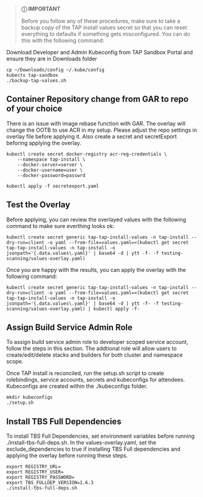 > **&#9432; IMPORTANT**
> 
> Before you follow any of these procedures, make sure to take a backup copy of the TAP install values secret so that you can reset everything to defaults if something gets misconfigured.  You can do this with the following command:

Download Developer and Admin Kubeconfig from TAP Sandbox Portal and ensure they are in Downloads folder
```shell
cp ~/Downloads/config ~/.kube/config
kubectx tap-sandbox
./backup-tap-values.sh
```
## Container Repository change from GAR to repo of your choice
There is an issue with image rebase function with GAR. The overlay will change the OOTB to use ACR in my setup. Please adjust the repo settings in overlay file before applying it. Also create a secret and secretExport beforing applying the overlay.

```
kubectl create secret docker-registry acr-reg-credentials \
    --namespace tap-install \
    --docker-server=server \
    --docker-username=user \
    --docker-password=passwrd
```

```
kubectl apply -f secretexport.yaml
```

## Test the Overlay
Before applying, you can review the overlayed values with the following command to make sure everthing looks ok:

```shell
kubectl create secret generic tap-tap-install-values -n tap-install --dry-run=client -o yaml --from-file=values.yaml=<(kubectl get secret tap-tap-install-values -n tap-install -o jsonpath='{.data.values\.yaml}' | base64 -d | ytt -f- -f testing-scanning/values-overlay.yaml)
```

Once you are happy with the results, you can apply the overlay with the following command:

```shell
kubectl create secret generic tap-tap-install-values -n tap-install --dry-run=client -o yaml --from-file=values.yaml=<(kubectl get secret tap-tap-install-values -n tap-install -o jsonpath='{.data.values\.yaml}' | base64 -d | ytt -f- -f testing-scanning/values-overlay.yaml) | kubectl apply -f-
```
## Assign Build Service Admin Role
To assign build service admin role to developer scoped service account, follow the steps in this section. The addtional role will allow users to create/edit/delete stacks and builders for both cluster and namespace scope.

Once TAP install is reconciled, run the setup.sh script to create rolebindings, service accounts, secrets and kubeconfigs for attendees. Kubeconfigs are created within the ./kubeconfigs folder. 

```shell
mkdir kubeconfigs
./setup.sh
```

## Install TBS Full Dependencies
To install TBS Full Dependencies, set environment variables before running ./install-tbs-full-deps.sh. In the values-overlay.yaml, set the exclude_dependencies to true if installing TBS Full dependencies and applying the overlay before running these steps.
```shell
export REGISTRY_URL=
export REGISTRY_USER=
export REGISTRY_PASSWORD=
export TBS_FULLDEP_VERSION=1.6.3
./install-tbs-full-deps.sh
```